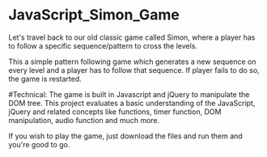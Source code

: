 # JavaScript_Simon_Game
Let's travel back to our old classic game called Simon, where a player has to follow a specific sequence/pattern to cross the levels.

This a simple pattern following game which generates a new sequence on every level and a player has to follow that sequence.
If player fails to do so, the game is restarted.

#Technical:
The game is built in Javascript and jQuery to manipulate the DOM tree. This project evaluates a basic understanding of the JavaScript,
jQuery and related concepts like functions, timer function, DOM manipulation, audio function and much more. 

If you wish to play the game, just download the files and run them and you're good to go.
